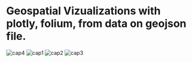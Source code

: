 # Geospatial Vizualizations with plotly, folium, from data on geojson file.
![cap4](https://user-images.githubusercontent.com/101475744/160734097-6394423c-9f8e-414e-904d-911f24bd6640.png)
![cap1](https://user-images.githubusercontent.com/101475744/160734100-4362e79c-d022-49bf-a43e-1e6c294573e6.png)
![cap2](https://user-images.githubusercontent.com/101475744/160734102-4417aa4a-b613-4801-96b3-29c1b7d9fbf3.png)
![cap3](https://user-images.githubusercontent.com/101475744/160734104-ee4aeaa7-92df-4ff8-97e4-1334d9a16bc3.png)
